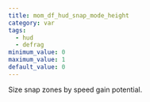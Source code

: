 ```yaml
---
title: mom_df_hud_snap_mode_height
category: var
tags:
  - hud
  - defrag
minimum_value: 0
maximum_value: 1
default_value: 0
---
```


Size snap zones by speed gain potential.
